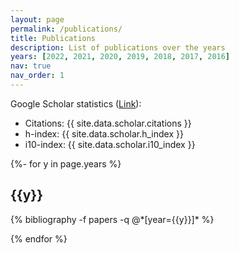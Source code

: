 ```yaml
---
layout: page
permalink: /publications/
title: Publications
description: List of publications over the years
years: [2022, 2021, 2020, 2019, 2018, 2017, 2016]
nav: true
nav_order: 1
---
```

<!-- _pages/publications.md -->
<div class="publications">

Google Scholar statistics (<a href="https://scholar.google.com/citations?user={{ site.data.scholar.id }}">Link</a>): <br>
<ul>
<li> Citations: {{ site.data.scholar.citations }} </li>
<li> h-index: {{ site.data.scholar.h_index }} </li>
<li> i10-index: {{ site.data.scholar.i10_index }} </li>
</ul>

{%- for y in page.years %}
  <h2 class="year">{{y}}</h2>
  {% bibliography -f papers -q @*[year={{y}}]* %}
  
{% endfor %}

</div>
